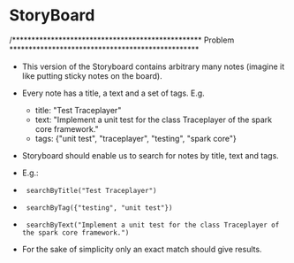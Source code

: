 # StoryBoard

/************************************************* Problem *************************************************
 * This version of the Storyboard contains arbitrary many notes (imagine it like putting sticky notes on the board).

 * Every note has a title, a text and a set of tags. E.g.
  	- title: "Test Traceplayer"
  	- text: "Implement a unit test for the class Traceplayer of the spark core framework."
  	- tags: {"unit test", "traceplayer", "testing", "spark core"}

 * Storyboard should enable us to search for notes by title, text and tags.
 * E.g.:
 *   	searchByTitle("Test Traceplayer")
 *   	searchByTag({"testing", "unit test"})
 *   	searchByText("Implement a unit test for the class Traceplayer of the spark core framework.")

 

* For the sake of simplicity only an exact match should give results.
